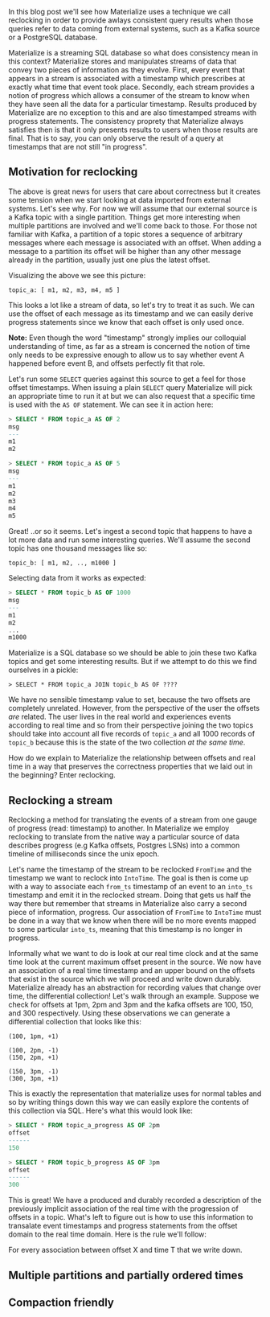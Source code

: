 In this blog post we'll see how Materialize uses a technique we call reclocking in order to provide
awlays consistent query results when those queries refer to data coming from external systems, such
as a Kafka source or a PostgreSQL database.


Materialize is a streaming SQL database so what does consistency mean in this context? Materialize
stores and manipulates streams of data that convey two pieces of information as they evolve. First,
every event that appears in a stream is associated with a timestamp which prescribes at exactly
what time that event took place. Secondly, each stream provides a notion of progress which allows a
consumer of the stream to know when they have seen all the data for a particular timestamp. Results
produced by Materialize are no exception to this and are also timestamped streams with progress
statements. The consistency proprety that Materialize always satisfies then is that it only
presents results to users when those results are final. That is to say, you can only observe the
result of a query at timestamps that are not still "in progress".

## Motivation for reclocking

The above is great news for users that care about correctness but it creates some tension when we
start looking at data imported from external systems. Let's see why. For now we will assume that
our external source is a Kafka topic with a single partition. Things get more interesting when
multiple partitions are involved and we'll come back to those. For those not familiar with Kafka, a
partition of a topic stores a sequence of arbitrary messages where each message is associated with
an offset. When adding a message to a partition its offset will be higher than any other message
already in the partition, usually just one plus the latest offset.

Visualizing the above we see this picture:

```
topic_a: [ m1, m2, m3, m4, m5 ]
```

This looks a lot like a stream of data, so let's try to treat it as such. We can use the offset of
each message as its timestamp and we can easily derive progress statements since we know that each
offset is only used once.

**Note:** Even though the word "timestamp" strongly implies our colloquial understanding of time,
as far as a stream is concerned the notion of time only needs to be expressive enough to allow us
to say whether event A happened before event B, and offsets perfectly fit that role.

Let's run some `SELECT` queries against this source to get a feel for those offset timestamps. When
issuing a plain `SELECT` query Materialize will pick an appropriate time to run it at but we can
also request that a specific time is used with the `AS OF` statement. We can see it in action here:

```sql
> SELECT * FROM topic_a AS OF 2
msg
---
m1
m2

> SELECT * FROM topic_a AS OF 5
msg
---
m1
m2
m3
m4
m5
```

Great! ..or so it seems. Let's ingest a second topic that happens to have a lot more data and run
some interesting queries. We'll assume the second topic has one thousand messages like so:

```
topic_b: [ m1, m2, .., m1000 ]
```

Selecting data from it works as expected:

```sql
> SELECT * FROM topic_b AS OF 1000
msg
---
m1
m2
...
m1000
```

Materialize is a SQL database so we should be able to join these two Kafka topics and get some
interesting results. But if we attempt to do this we find ourselves in a pickle:

```
> SELECT * FROM topic_a JOIN topic_b AS OF ????
```

We have no sensible timestamp value to set, because the two offsets are completely unrelated.
However, from the perspective of the user the offsets *are* related. The user lives in the real
world and experiences events according to real time and so from their perspective joining the two
topics should take into account all five records of `topic_a` and all 1000 records of `topic_b`
because this is the state of the two collection *at the same time*.

How do we explain to Materialize the relationship between offsets and real time in a way that
preserves the correctness properties that we laid out in the beginning? Enter reclocking.

## Reclocking a stream

Reclocking a method for translating the events of a stream from one gauge of progress (read:
timestamp) to another. In Materialize we employ reclocking to translate from the native way a
particular source of data describes progress (e.g Kafka offsets, Postgres LSNs) into a common
timeline of milliseconds since the unix epoch.

Let's name the timestamp of the stream to be reclocked `FromTime` and the timestamp we want to
reclock into `IntoTime`. The goal is then is come up with a way to associate each `from_ts`
timestamp of an event to an `into_ts` timestamp and emit it in the reclocked stream. Doing that
gets us half the way there but remember that streams in Materialize also carry a second piece of
information, progress. Our association of `FromTime` to `IntoTime` must be done in a way that we
know when there will be no more events mapped to some particular `into_ts`, meaning that this
timestamp is no longer in progress.

Informally what we want to do is look at our real time clock and at the same time look at the
current maximum offset present in the source. We now have an association of a real time timestamp
and an upper bound on the offsets that exist in the source which we will proceed and write down
durably. Materialize already has an abstraction for recording values that change over time, the
differential collection! Let's walk through an example. Suppose we check for offsets at 1pm, 2pm
and 3pm and the kafka offsets are 100, 150, and 300 respectively. Using these observations we can
generate a differential collection that looks like this:


```
(100, 1pm, +1)

(100, 2pm, -1)
(150, 2pm, +1)

(150, 3pm, -1)
(300, 3pm, +1)
```

This is exactly the representation that materialize uses for normal tables and so by writing things
down this way we can easily explore the contents of this collection via SQL. Here's what this would
look like:


```sql
> SELECT * FROM topic_a_progress AS OF 2pm
offset
------
150

> SELECT * FROM topic_b_progress AS OF 3pm
offset
------
300
```

This is great! We have a produced and durably recorded a description of the previously implicit
association of the real time with the progression of offsets in a topic. What's left to figure out
is how to use this information to transalate event timestamps and progress statements from the
offset domain to the real time domain. Here is the rule we'll follow:

For every association between offset X and time T that we write down.






## Multiple partitions and partially ordered times



## Compaction friendly
